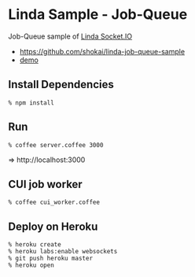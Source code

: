 Linda Sample - Job-Queue
========================
Job-Queue sample of [Linda Socket.IO](https://github.com/shokai/linda-socket.io)

- https://github.com/shokai/linda-job-queue-sample
- [demo](http://linda-job-queue-sample.herokuapp.com)

## Install Dependencies

    % npm install

## Run

    % coffee server.coffee 3000

=> http://localhost:3000


## CUI job worker

    % coffee cui_worker.coffee


## Deploy on Heroku

    % heroku create
    % heroku labs:enable websockets
    % git push heroku master
    % heroku open
